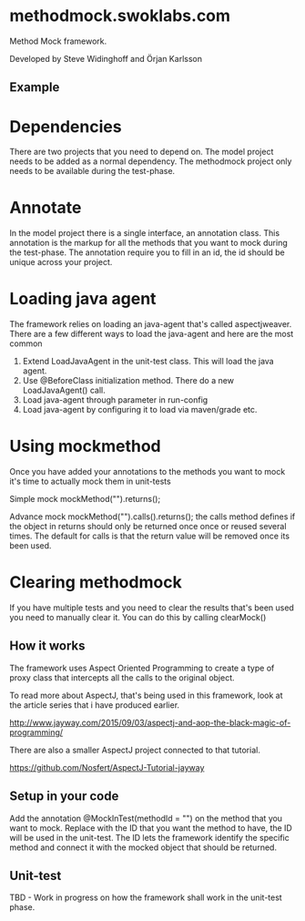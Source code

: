 # methodmock.swoklabs.com
Method Mock framework. 

Developed by Steve Widinghoff and Örjan Karlsson


## Example
# Dependencies
There are two projects that you need to depend on. 
The model project needs to be added as a normal dependency. 
The methodmock project only needs to be available during the test-phase. 

# Annotate
In the model project there is a single interface, an annotation class. 
This annotation is the markup for all the methods that you want to mock during the test-phase. 
The annotation require you to fill in an id, the id should be unique across your project.   

# Loading java agent
The framework relies on loading an java-agent that's called aspectjweaver.
There are a few different ways to load the java-agent and here are the most common
1. Extend LoadJavaAgent in the unit-test class. This will load the java agent. 
2. Use @BeforeClass initialization method. There do a new LoadJavaAgent() call. 
3. Load java-agent through parameter in run-config
4. Load java-agent by configuring it to load via maven/grade etc. 

# Using mockmethod
Once you have added your annotations to the methods you want to mock it's time to actually mock them in unit-tests

Simple mock
mockMethod("<insert method id>").returns(<insert return object here>); 

Advance mock
mockMethod("<insert method id>").calls(<insert Use Enum value>).returns(<insert return object here>); 
the calls method defines if the object in returns should only be returned once once or reused several times. 
The default for calls is that the return value will be removed once its been used. 

# Clearing methodmock
If you have multiple tests and you need to clear the results that's been used you need to manually clear it. 
You can do this by calling clearMock() 

##  How it works
The framework uses Aspect Oriented Programming to create a type of proxy class that intercepts all the calls to the original object. 

To read more about AspectJ, that's being used in this framework, look at the article series that i have produced earlier. 

http://www.jayway.com/2015/09/03/aspectj-and-aop-the-black-magic-of-programming/

There are also a smaller AspectJ project connected to that tutorial. 

https://github.com/Nosfert/AspectJ-Tutorial-jayway

## Setup in your code
Add the annotation @MockInTest(methodId = "<uniqueId>") on the method that you want to mock. 
Replace <uniqueId> with the ID that you want the method to have, the ID will be used in the unit-test. 
The ID lets the framework identify the specific method and connect it with the mocked object that should be returned. 

## Unit-test
TBD - Work in progress on how the framework shall work in the unit-test phase. 

